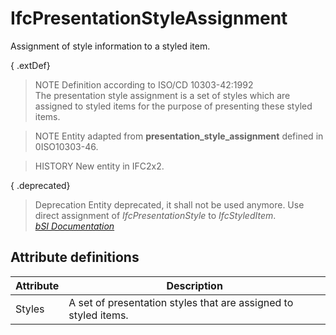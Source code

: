 IfcPresentationStyleAssignment
==============================
Assignment of style information to a styled item.  
  
{ .extDef}  
> NOTE  Definition according to ISO/CD 10303-42:1992  
> The presentation style assignment is a set of styles which are assigned to
> styled items for the purpose of presenting these styled items.  
  
> NOTE  Entity adapted from **presentation_style_assignment** defined in
> 0ISO10303-46.  
  
> HISTORY  New entity in IFC2x2.  
  
{ .deprecated}  
> Deprecation  Entity deprecated, it shall not be used anymore. Use direct
> assignment of _IfcPresentationStyle_ to _IfcStyledItem_.  
[ _bSI
Documentation_](https://standards.buildingsmart.org/IFC/DEV/IFC4_2/FINAL/HTML/schema/ifcpresentationappearanceresource/lexical/ifcpresentationstyleassignment.htm)


Attribute definitions
---------------------
| Attribute   | Description                                                     |
|-------------|-----------------------------------------------------------------|
| Styles      | A set of presentation styles that are assigned to styled items. |

